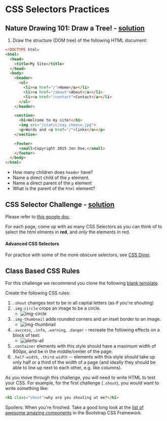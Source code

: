 # CSS Selectors Practices

## Nature Drawing 101: Draw a Tree! - [solution](solution.md)
1. Draw the structure (DOM tree) of the following HTML document:

``` html
<!DOCTYPE html>
<html>
  <head>
    <title>My Site</title>
  </head>
  <body>
    <header>
      <ul>
        <li><a href="/">Home</a></li>
        <li><a href="/about">About</a></li>
        <li><a href="/contact">Contact</a></li>
      </ul>
    </header>

    <section>  
      <h1>Welcome to my site!</h1>
      <img src="/static/say_cheese.jpg">
      <p>Words and <a href="/">links</a></p>
    </section>

    <footer>
      <small>Copyright 2015 Jon Doe.</small>
    </footer>
  </body>
</html>
```

* How many children does `header` have?
* Name a direct child of the `p` element.
* Name a direct parent of the `p` element
* What is the parent of the `html` element?

## CSS Selector Challenge - [solution](solution.md)
Please refer to [this google doc](https://docs.google.com/document/d/1sKbuZaSio1o65iRdkNpB03pwJfJj98GPHUJQsoKJmE4/edit?usp=sharing).

For each page, come up with as many CSS Selectors as you can think of to select the html elments in **red**, and *only* the elements in red.

#### Advanced CSS Selectors
For practice with some of the more obscure selectors, see [CSS Diner](https://flukeout.github.io/).

## Class Based CSS Rules
For this challenge we recommend you clone the following [blank template](https://github.com/SF-WDI-LABS/blank_template).

Create the following CSS rules:

1. `.shout` changes text to be in all capital letters (as if you're shouting)
1. `.img-circle` crops an image to be a circle.
    - ![img-circle](https://cloud.githubusercontent.com/assets/1489337/22270271/a8c466fa-e243-11e6-8457-72460378a30e.png)
1. `.img-thumbnail` adds rounded corners and an inset border to an image.
    - ![img-thumbnail](https://cloud.githubusercontent.com/assets/1489337/22270292/b57544c8-e243-11e6-95c6-bf486eb5f731.png)
1. `.success`, `.info`, `.warning`, `.danger` - recreate the following effects on a block of text:
    - ![alerts-all](https://cloud.githubusercontent.com/assets/1489337/22269495/6c044f80-e240-11e6-9de6-226b4beb9e45.png)
1. `.container` elements with this style should have a maximum width of 800px, and be in the middle/center of the page.
1. `.half-width`, `.third-width` -- elements with this style should take up only half or a third of the width of a page (and ideally they should be able to line up next to each other, e.g. like columns).

As you move through this challenge, you will need to write HTML to test your CSS. For example, for the first challenge (`.shout`), you would want to write something like:

```html
<h1 class="shout">why are you shouting at me?</h1>
```

Spoilers: When you're finished. Take a good long look at the [list of awesome amazing components](http://getbootstrap.com/components/#alerts) in the Bootstrap CSS Framework.
